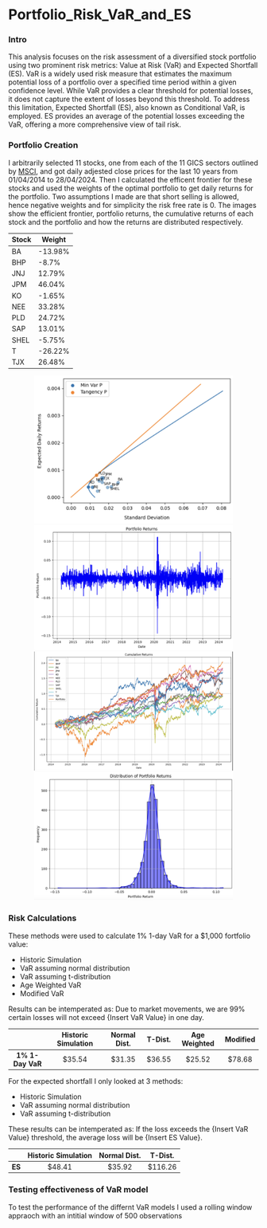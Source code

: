 # Portfolio_Risk_VaR_and_ES

### Intro
This analysis focuses on the risk assessment of a diversified stock portfolio using two prominent risk metrics: Value at Risk (VaR) and Expected Shortfall (ES). VaR is a widely used risk measure that estimates the maximum potential loss of a portfolio over a specified time period within a given confidence level. While VaR provides a clear threshold for potential losses, it does not capture the extent of losses beyond this threshold. To address this limitation, Expected Shortfall (ES), also known as Conditional VaR, is employed. ES provides an average of the potential losses exceeding the VaR, offering a more comprehensive view of tail risk.

### Portfolio Creation
I arbitrarily selected 11 stocks, one from each of the 11 GICS sectors outlined by [MSCI](https://www.msci.com/our-solutions/indexes/gics), and got daily adjested close prices for the last 10 years from 01/04/2014 to 28/04/2024. Then I calculated the efficent frontier for these stocks and used the weights of the optimal portfolio to get daily returns for the portfolio. Two assumptions I made are that short selling is allowed, hence negative weights and for simplicity the risk free rate is 0. The images show the efficient frontier, portfolio returns, the cumulative returns of each stock and the portfolio and how the returns are distributed respectively.

| Stock  | Weight |
|----------|----------|
| BA  | -13.98%  |
| BHP  | -8.7%  |
| JNJ  | 12.79%  |
| JPM  | 46.04%  |
| KO  | -1.65%  |
| NEE  | 33.28%  |
| PLD  | 24.72%  |
| SAP  | 13.01%  |
| SHEL  | -5.75%  |
| T  | -26.22%  |
| TJX  | 26.48%  |

<p align="center">
  <img src="images/ef.png" alt="Efficient Frontier" width="400"/>
  <img src="images/p_rets.png" alt="Portfolio Returns" width="400"/>
  <img src="images/cum_rets.png" alt="Cumulitative Returns" width="400"/>
  <img src="images/dist.png" alt="Portfolio Distribution" width="400"/>
</p>

### Risk Calculations

These methods were used to calculate 1% 1-day VaR for a $1,000 fortfolio value:

- Historic Simulation
- VaR assuming normal distribution
- VaR assuming t-distribution
- Age Weighted VaR
- Modified VaR

Results can be intemperated as: Due to market movements, we are 99% certain losses will not exceed {Insert VaR Value} in one day.

|            | **Historic Simulation** | **Normal Dist.** | **T-Dist.** | **Age Weighted** | **Modified** |
|:------------:|:------------:|:------------:|:------------:|:------------:|:------------:|
| **1% 1-Day VaR** | $35.54  | $31.35  | $36.55  | $25.52  | $78.68  |

For the expected shortfall I only looked at 3 methods:

- Historic Simulation
- VaR assuming normal distribution
- VaR assuming t-distribution

These results can be intemperated as: If the loss exceeds the {Insert VaR Value} threshold, the average loss will be {Insert ES Value}.

|            | **Historic Simulation** | **Normal Dist.** | **T-Dist.** |
|:------------:|:------------:|:------------:|:------------:|
| **ES** | $48.41  | $35.92  | $116.26  |

### Testing effectiveness of VaR model

To test the performance of the differnt VaR models I used a rolling window appraoch with an intitial window of 500 observations
